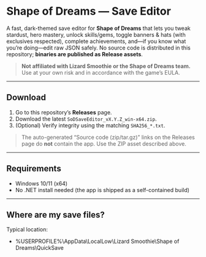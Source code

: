 # Shape of Dreams — Save Editor

A fast, dark-themed save editor for **Shape of Dreams** that lets you tweak stardust, hero mastery, unlock skills/gems, toggle banners & hats (with exclusives respected), complete achievements, and—if you know what you’re doing—edit raw JSON safely. No source code is distributed in this repository; **binaries are published as Release assets**.

> **Not affiliated with Lizard Smoothie or the Shape of Dreams team.** Use at your own risk and in accordance with the game’s EULA.

---

## Download

1. Go to this repository’s **Releases** page.
2. Download the latest `SoDSaveEditor_vX.Y.Z_win-x64.zip`.
3. (Optional) Verify integrity using the matching `SHA256_*.txt`.

> The auto-generated “Source code (zip/tar.gz)” links on the Releases page do **not** contain the app. Use the ZIP asset described above.

---

## Requirements

- Windows 10/11 (x64)
- No .NET install needed (the app is shipped as a self-contained build)

---

## Where are my save files?

Typical location:

- %USERPROFILE%\AppData\LocalLow\Lizard Smoothie\Shape of Dreams\QuickSave
